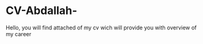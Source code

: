 # CV-Abdallah-
Hello, you will find attached of my cv wich will provide you with overview of my career
